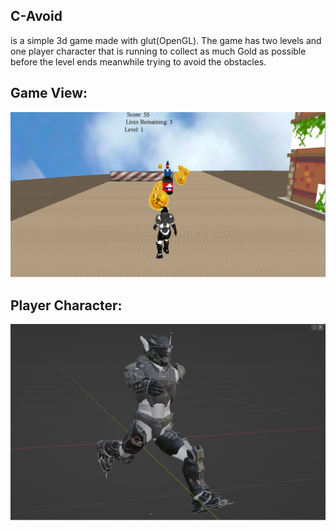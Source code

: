 ## C-Avoid
is a simple 3d game made with glut(OpenGL). The game has two levels and one player character that is running to collect as much Gold as possible before the level ends meanwhile trying to avoid the obstacles.

## Game View:

![](texture/game-view.png)



## Player Character:

![](texture/spartan.png)
